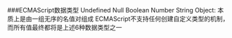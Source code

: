 ###ECMAScript数据类型
Undefined 
Null
Boolean
Number
String
Object: 本质上是由一组无序的名值对组成
ECMAScript不支持任何创建自定义类型的机制，而所有值最终都将是上述6种数据类型之一


